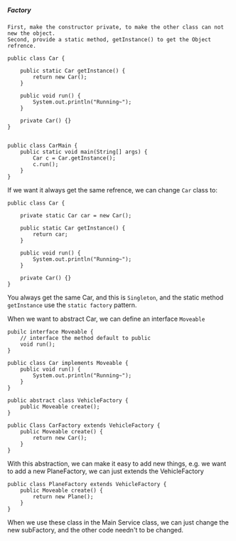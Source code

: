 ##### Factory

	First, make the constructor private, to make the other class can not new the object.
	Second, provide a static method, getInstance() to get the Object refrence.

	public class Car {
		
		public static Car getInstance() {
			return new Car();
		}
		
		public void run() {
			System.out.println("Running~");
		}
		
		private Car() {}
	}


	public class CarMain {
		public static void main(String[] args) {
			Car c = Car.getInstance();
			c.run();
		}
	}

If we want it always get the same refrence, we can change `Car` class to:

	public class Car {
		
		private static Car car = new Car();
		
		public static Car getInstance() {
			return car;
		}
		
		public void run() {
			System.out.println("Running~");
		}
		
		private Car() {}
	}

You always get the same Car, and this is `Singleton`, and the static method `getInstance` use the `static factory` pattern.

When we want to abstract Car, we can define an interface `Moveable`

	pubilc interface Moveable {
		// interface the method default to public
		void run();
	}

	public class Car implements Moveable {
		public void run() {
			System.out.println("Running~");
		}
	}

	public abstract class VehicleFactory {
		public Moveable create();
	}

	public Class CarFactory extends VehicleFactory {
		public Moveable create() {
			return new Car();
		}
	}
With this abstraction, we can make it easy to add new things, e.g. we want to add a new PlaneFactory, we can just  extends the VehicleFactory

	public class PlaneFactory extends VehicleFactory {
		public Moveable create() {
			return new Plane();
		}
	}

When we use these class in the Main Service class, we can just change the new subFactory, and the other code needn't to be changed.